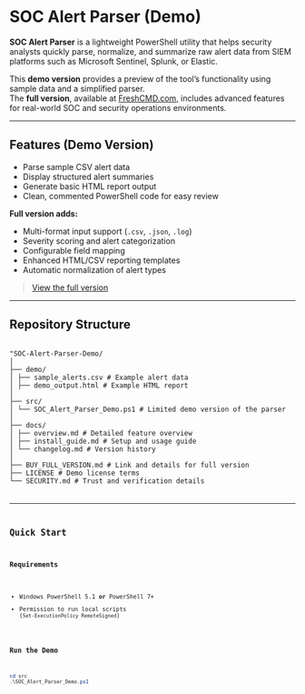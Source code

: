 # SOC Alert Parser (Demo)

**SOC Alert Parser** is a lightweight PowerShell utility that helps security analysts quickly parse, normalize, and summarize raw alert data from SIEM platforms such as Microsoft Sentinel, Splunk, or Elastic.

This **demo version** provides a preview of the tool’s functionality using sample data and a simplified parser.  
The **full version**, available at [FreshCMD.com](https://freshcmd.com), includes advanced features for real-world SOC and security operations environments.

---

## Features (Demo Version)

- Parse sample CSV alert data  
- Display structured alert summaries  
- Generate basic HTML report output  
- Clean, commented PowerShell code for easy review  

**Full version adds:**
- Multi-format input support (`.csv`, `.json`, `.log`)  
- Severity scoring and alert categorization  
- Configurable field mapping  
- Enhanced HTML/CSV reporting templates  
- Automatic normalization of alert types  

> [View the full version](https://freshcmd.com/products/soc-alert-parser)

---

## Repository Structure

<code> 
"SOC-Alert-Parser-Demo/
│
├── demo/
│ ├── sample_alerts.csv # Example alert data
│ ├── demo_output.html # Example HTML report
│
├── src/
│ └── SOC_Alert_Parser_Demo.ps1 # Limited demo version of the parser
│
├── docs/
│ ├── overview.md # Detailed feature overview
│ ├── install_guide.md # Setup and usage guide
│ └── changelog.md # Version history
│
├── BUY_FULL_VERSION.md # Link and details for full version
├── LICENSE # Demo license terms
└── SECURITY.md # Trust and verification details
<code>

---

## Quick Start

### Requirements
- Windows PowerShell 5.1 **or** PowerShell 7+  
- Permission to run local scripts (`Set-ExecutionPolicy RemoteSigned`)

### Run the Demo
```powershell
cd src
.\SOC_Alert_Parser_Demo.ps1

